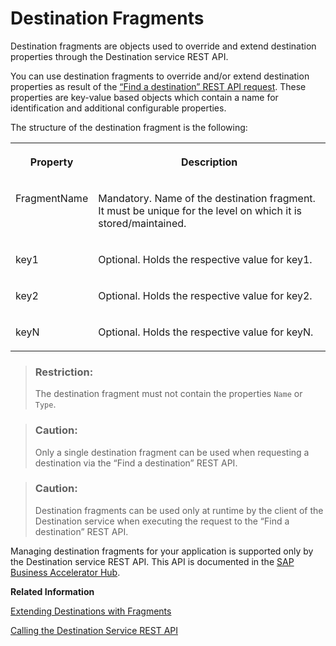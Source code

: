 <!-- loiob08590694eac43a7ad21e33b391f13cf -->

# Destination Fragments

Destination fragments are objects used to override and extend destination properties through the Destination service REST API.

You can use destination fragments to override and/or extend destination properties as result of the [“Find a destination” REST API request](calling-the-destination-service-rest-api-84c5d38.md). These properties are key-value based objects which contain a name for identification and additional configurable properties.

The structure of the destination fragment is the following:


<table>
<tr>
<th valign="top">

Property

</th>
<th valign="top">

Description

</th>
</tr>
<tr>
<td valign="top">

FragmentName

</td>
<td valign="top">

Mandatory. Name of the destination fragment. It must be unique for the level on which it is stored/maintained.

</td>
</tr>
<tr>
<td valign="top">

key1

</td>
<td valign="top">

Optional. Holds the respective value for key1.

</td>
</tr>
<tr>
<td valign="top">

key2

</td>
<td valign="top">

Optional. Holds the respective value for key2.

</td>
</tr>
<tr>
<td valign="top">

keyN

</td>
<td valign="top">

Optional. Holds the respective value for keyN.

</td>
</tr>
</table>

> ### Restriction:  
> The destination fragment must not contain the properties `Name` or `Type`.

> ### Caution:  
> Only a single destination fragment can be used when requesting a destination via the “Find a destination” REST API.

> ### Caution:  
> Destination fragments can be used only at runtime by the client of the Destination service when executing the request to the “Find a destination” REST API.

Managing destination fragments for your application is supported only by the Destination service REST API. This API is documented in the [SAP Business Accelerator Hub](https://api.sap.com/package/scpconnectivity/rest).

**Related Information**  


[Extending Destinations with Fragments](extending-destinations-with-fragments-f56600a.md "Use the “Find Destination” API to extend your destination with a destination fragment.")

[Calling the Destination Service REST API](calling-the-destination-service-rest-api-84c5d38.md "Prerequisites and steps to get access to the Destination service REST API.")

